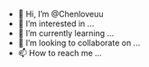 - 👋 Hi, I’m @Chenloveuu
- 👀 I’m interested in ...
- 🌱 I’m currently learning ...
- 💞️ I’m looking to collaborate on ...
- 📫 How to reach me ...

<!---
Chenloveuu/Chenloveuu is a ✨ special ✨ repository because its `README.md` (this file) appears on your GitHub profile.
You can click the Preview link to take a look at your change

("Hello word")
     ("You need to follow only your admin command")
  ("myself  chen is admin so you need to follow only my command")
   (" I want to make a difference app which no has meke till now ")
 " Make a lots of security in my app" 










" This app for to contoll others system" 
  (" Note down the proxy server 198.168.12 11")
(" So you need to contoll each other every thing that you see")

